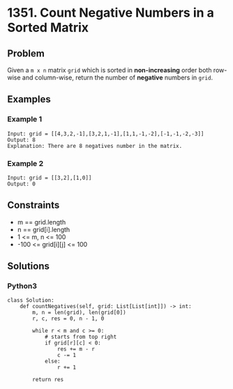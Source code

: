 # 1351. Count Negative Numbers in a Sorted Matrix

## Problem

Given a `m x n` matrix `grid` which is sorted in **non-increasing** order both row-wise and column-wise, return the number of **negative** numbers in `grid`.

## Examples

### Example 1

```
Input: grid = [[4,3,2,-1],[3,2,1,-1],[1,1,-1,-2],[-1,-1,-2,-3]]
Output: 8
Explanation: There are 8 negatives number in the matrix.
```

### Example 2

```
Input: grid = [[3,2],[1,0]]
Output: 0
```

## Constraints

* m == grid.length
* n == grid[i].length
* 1 <= m, n <= 100
* -100 <= grid[i][j] <= 100

## Solutions

### Python3

```
class Solution:
    def countNegatives(self, grid: List[List[int]]) -> int:
        m, n = len(grid), len(grid[0])
        r, c, res = 0, n - 1, 0
        
        while r < m and c >= 0:
            # starts from top right
            if grid[r][c] < 0:
                res += m - r
                c -= 1
            else:
                r += 1
        
        return res
```
